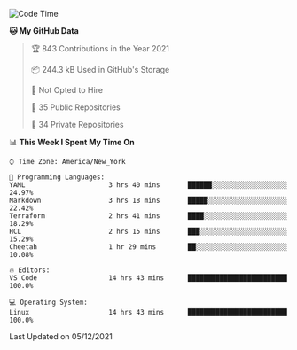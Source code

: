 <!--START_SECTION:waka-->
![Code Time](http://img.shields.io/badge/Code%20Time-23%20hrs%2058%20mins-blue)

**🐱 My GitHub Data** 

> 🏆 843 Contributions in the Year 2021
 > 
> 📦 244.3 kB Used in GitHub's Storage 
 > 
> 🚫 Not Opted to Hire
 > 
> 📜 35 Public Repositories 
 > 
> 🔑 34 Private Repositories  
 > 
📊 **This Week I Spent My Time On** 

```text
⌚︎ Time Zone: America/New_York

💬 Programming Languages: 
YAML                     3 hrs 40 mins       ██████░░░░░░░░░░░░░░░░░░░   24.97% 
Markdown                 3 hrs 18 mins       █████░░░░░░░░░░░░░░░░░░░░   22.42% 
Terraform                2 hrs 41 mins       ████░░░░░░░░░░░░░░░░░░░░░   18.29% 
HCL                      2 hrs 15 mins       ███░░░░░░░░░░░░░░░░░░░░░░   15.29% 
Cheetah                  1 hr 29 mins        ██░░░░░░░░░░░░░░░░░░░░░░░   10.08%

🔥 Editors: 
VS Code                  14 hrs 43 mins      █████████████████████████   100.0%

💻 Operating System: 
Linux                    14 hrs 43 mins      █████████████████████████   100.0%

```


 Last Updated on 05/12/2021
<!--END_SECTION:waka-->